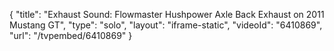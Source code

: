 {
    "title": "Exhaust Sound: Flowmaster Hushpower Axle Back Exhaust on 2011 Mustang GT",
    "type": "solo",
    "layout": "iframe-static",
    "videoId": "6410869",
    "url": "\/tvpembed\/6410869"
}